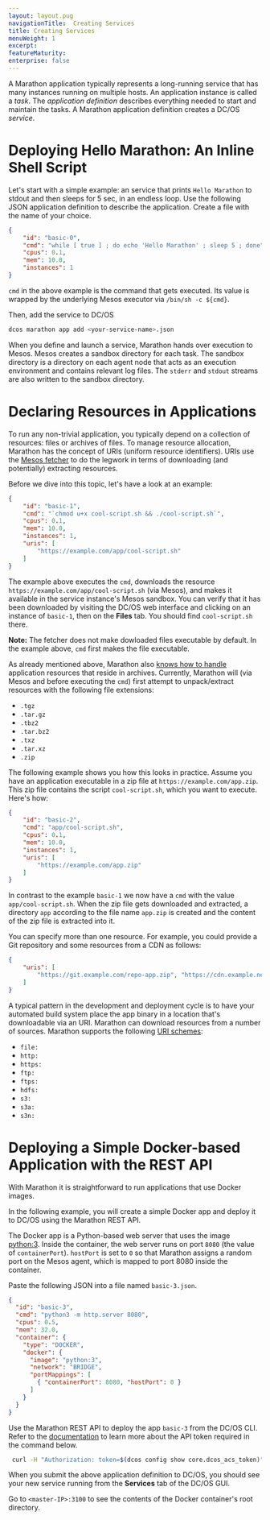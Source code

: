 ```yaml
---
layout: layout.pug
navigationTitle:  Creating Services
title: Creating Services
menuWeight: 1
excerpt:
featureMaturity:
enterprise: false
---
```


<!-- This source repo for this topic is https://github.com/dcos/dcos-docs -->


A Marathon application typically represents a long-running service that has many instances running on multiple hosts. An application instance is called a *task*. The *application definition* describes everything needed to start and maintain the tasks. A Marathon application definition creates a DC/OS _service_.

# Deploying Hello Marathon: An Inline Shell Script

Let's start with a simple example: an service that prints `Hello Marathon` to stdout and then sleeps for 5 sec, in an endless loop.
Use the following JSON application definition to describe the application. Create a file with the name of your choice. 

```json
{
    "id": "basic-0", 
    "cmd": "while [ true ] ; do echo 'Hello Marathon' ; sleep 5 ; done",
    "cpus": 0.1,
    "mem": 10.0,
    "instances": 1
}
```

`cmd` in the above example is the command that gets executed. Its value is wrapped by the underlying Mesos executor via `/bin/sh -c ${cmd}`.

Then, add the service to DC/OS

```bash
dcos marathon app add <your-service-name>.json
```

When you define and launch a service, Marathon hands over execution to Mesos. Mesos creates a sandbox directory for each task. The sandbox directory is a directory on each agent node that acts as an execution environment and contains relevant log files. The `stderr` and `stdout` streams are also written to the sandbox directory.

# Declaring Resources in Applications

To run any non-trivial application, you typically depend on a collection of resources: files or archives of files. To manage resource allocation, Marathon has the concept of URIs (uniform resource identifiers). URIs use the [Mesos fetcher](http://mesos.apache.org/documentation/latest/fetcher/) to do the legwork in terms of downloading (and potentially) extracting resources.

Before we dive into this topic, let's have a look at an example:

```json
{
    "id": "basic-1", 
    "cmd": "`chmod u+x cool-script.sh && ./cool-script.sh`",
    "cpus": 0.1,
    "mem": 10.0,
    "instances": 1,
    "uris": [
        "https://example.com/app/cool-script.sh"
    ]
}
```

The example above executes the `cmd`, downloads the resource `https://example.com/app/cool-script.sh` (via Mesos), and makes it available in the service instance's Mesos sandbox. You can verify that it has been downloaded by visiting the DC/OS web interface and clicking on an instance of `basic-1`, then on the **Files** tab. You should find `cool-script.sh` there.

**Note:** The fetcher does not make dowloaded files executable by default. In the example above, `cmd` first makes the file executable.

As already mentioned above, Marathon also [knows how to handle](https://github.com/mesosphere/marathon/blob/master/src/main/scala/mesosphere/mesos/TaskBuilder.scala) application resources that reside in archives. Currently, Marathon will (via Mesos and before executing the `cmd`) first attempt to unpack/extract resources with the following file extensions:

* `.tgz`
* `.tar.gz`
* `.tbz2`
* `.tar.bz2`
* `.txz`
* `.tar.xz`
* `.zip`

The following example shows you how this looks in practice. Assume you have an application executable in a zip file at `https://example.com/app.zip`. This zip file contains the script `cool-script.sh`, which you want to execute. Here's how:

```json
{
    "id": "basic-2", 
    "cmd": "app/cool-script.sh",
    "cpus": 0.1,
    "mem": 10.0,
    "instances": 1,
    "uris": [
        "https://example.com/app.zip"
    ]
}
```

In contrast to the example `basic-1` we now have a `cmd` with the value `app/cool-script.sh`. When the zip file gets downloaded and extracted, a directory `app` according to the file name `app.zip` is created and the content of the zip file is extracted into it.

You can specify more than one resource. For example, you could provide a Git repository and some resources from a CDN as follows:

```json
{
    "uris": [
        "https://git.example.com/repo-app.zip", "https://cdn.example.net/my-file.jpg", "https://cdn.example.net/my-other-file.css"
    ]
}
```

A typical pattern in the development and deployment cycle is to have your automated build system place the app binary in a location that's downloadable via an URI. Marathon can download resources from a number of sources. Marathon supports the following [URI schemes](http://tools.ietf.org/html/rfc3986#section-3.1):

* `file:`
* `http:`
* `https:`
* `ftp:`
* `ftps:`
* `hdfs:`
* `s3:`
* `s3a:`
* `s3n:`

# Deploying a Simple Docker-based Application with the REST API

With Marathon it is straightforward to run applications that use Docker images.

In the following example, you will create a simple Docker app and deploy it to DC/OS using the Marathon REST API.

The Docker app is a Python-based web server that uses the image [python:3](https://registry.hub.docker.com/_/python/). Inside the container, the web server runs on port `8080` (the value of `containerPort`). `hostPort` is set to `0` so that Marathon assigns a random port on the Mesos agent, which is mapped to port 8080 inside the container.

Paste the following JSON into a file named `basic-3.json`.

```json
{
  "id": "basic-3",
  "cmd": "python3 -m http.server 8080",
  "cpus": 0.5,
  "mem": 32.0,
  "container": {
    "type": "DOCKER",
    "docker": {
      "image": "python:3",
      "network": "BRIDGE",
      "portMappings": [
        { "containerPort": 8080, "hostPort": 0 }
      ]
    }
  }
}
```

Use the Marathon REST API to deploy the app `basic-3` from the DC/OS CLI. Refer to the [documentation](/docs/1.9/security/ent/iam-api/) to learn more about the API token required in the command below.

```sh
 curl -H "Authorization: token=$(dcos config show core.dcos_acs_token)" -X POST <master-IP>/service/marathon/v2/apps -d @basic-3.json -H "Content-type: application/json"
```

When you submit the above application definition to DC/OS, you should see your new service running from the **Services** tab of the DC/OS GUI.

Go to `<master-IP>:3100` to see the contents of the Docker container's root directory.
